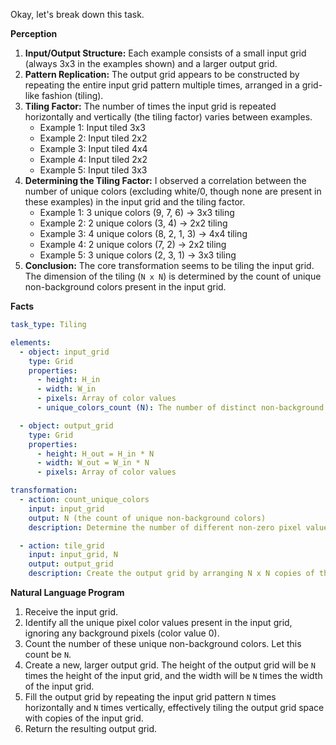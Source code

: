 Okay, let's break down this task.

**Perception**

1.  **Input/Output Structure:** Each example consists of a small input grid (always 3x3 in the examples shown) and a larger output grid.
2.  **Pattern Replication:** The output grid appears to be constructed by repeating the entire input grid pattern multiple times, arranged in a grid-like fashion (tiling).
3.  **Tiling Factor:** The number of times the input grid is repeated horizontally and vertically (the tiling factor) varies between examples.
    *   Example 1: Input tiled 3x3
    *   Example 2: Input tiled 2x2
    *   Example 3: Input tiled 4x4
    *   Example 4: Input tiled 2x2
    *   Example 5: Input tiled 3x3
4.  **Determining the Tiling Factor:** I observed a correlation between the number of unique colors (excluding white/0, though none are present in these examples) in the input grid and the tiling factor.
    *   Example 1: 3 unique colors (9, 7, 6) -> 3x3 tiling
    *   Example 2: 2 unique colors (3, 4) -> 2x2 tiling
    *   Example 3: 4 unique colors (8, 2, 1, 3) -> 4x4 tiling
    *   Example 4: 2 unique colors (7, 2) -> 2x2 tiling
    *   Example 5: 3 unique colors (2, 3, 1) -> 3x3 tiling
5.  **Conclusion:** The core transformation seems to be tiling the input grid. The dimension of the tiling (`N x N`) is determined by the count of unique non-background colors present in the input grid.

**Facts**


```yaml
task_type: Tiling

elements:
  - object: input_grid
    type: Grid
    properties:
      - height: H_in
      - width: W_in
      - pixels: Array of color values
      - unique_colors_count (N): The number of distinct non-background (non-zero) color values present in the grid.

  - object: output_grid
    type: Grid
    properties:
      - height: H_out = H_in * N
      - width: W_out = W_in * N
      - pixels: Array of color values

transformation:
  - action: count_unique_colors
    input: input_grid
    output: N (the count of unique non-background colors)
    description: Determine the number of different non-zero pixel values in the input grid.

  - action: tile_grid
    input: input_grid, N
    output: output_grid
    description: Create the output grid by arranging N x N copies of the input grid. The output grid dimensions will be (H_in * N) x (W_in * N).
```


**Natural Language Program**

1.  Receive the input grid.
2.  Identify all the unique pixel color values present in the input grid, ignoring any background pixels (color value 0).
3.  Count the number of these unique non-background colors. Let this count be `N`.
4.  Create a new, larger output grid. The height of the output grid will be `N` times the height of the input grid, and the width will be `N` times the width of the input grid.
5.  Fill the output grid by repeating the input grid pattern `N` times horizontally and `N` times vertically, effectively tiling the output grid space with copies of the input grid.
6.  Return the resulting output grid.
